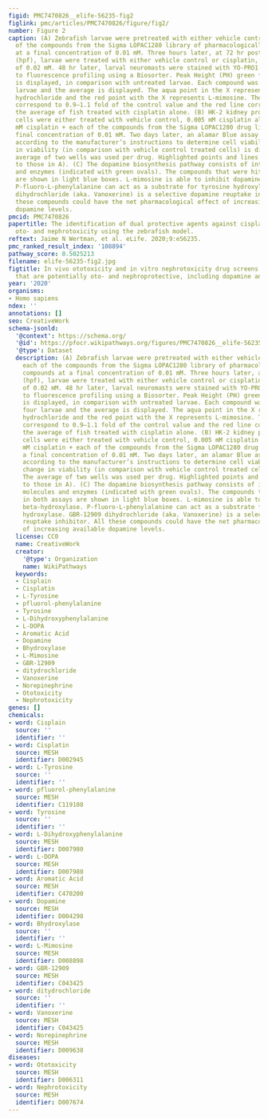 ```yaml
---
figid: PMC7470826__elife-56235-fig2
figlink: pmc/articles/PMC7470826/figure/fig2/
number: Figure 2
caption: (A) Zebrafish larvae were pretreated with either vehicle control, or each
  of the compounds from the Sigma LOPAC1280 library of pharmacologically active compounds
  at a final concentration of 0.01 mM. Three hours later, at 72 hr post-fertilization
  (hpf), larvae were treated with either vehicle control or cisplatin, at a concentration
  of 0.02 mM. 48 hr later, larval neuromasts were stained with YO-PRO1 and subjected
  to fluorescence profiling using a Biosorter. Peak Height (PH) green fluorescence
  is displayed, in comparison with untreated larvae. Each compound was tested on four
  larvae and the average is displayed. The aqua point in the X represents dopamine
  hydrochloride and the red point with the X represents L-mimosine. The blue lines
  correspond to 0.9–1.1 fold of the control value and the red line corresponds to
  the average of fish treated with cisplatin alone. (B) HK-2 kidney proximal tubule
  cells were either treated with vehicle control, 0.005 mM cisplatin alone, or 0.005
  mM cisplatin + each of the compounds from the Sigma LOPAC1280 drug library at a
  final concentration of 0.01 mM. Two days later, an alamar Blue assay was performed
  according to the manufacturer’s instructions to determine cell viability. Fold change
  in viability (in comparison with vehicle control treated cells) is displayed. The
  average of two wells was used per drug. Highlighted points and lines correspond
  to those in A). (C) The dopamine biosynthesis pathway consists of intermediate molecules
  and enzymes (indicated with green ovals). The compounds that were hits in both assays
  are shown in light blue boxes. L-mimosine is able to inhibit dopamine beta-hydroxylase.
  P-fluoro-L-phenylalanine can act as a substrate for tyrosine hydroxylase. GBR-12909
  dihydrochloride (aka. Vanoxerine) is a selective dopamine reuptake inhibitor. All
  these compounds could have the net pharmacological effect of increasing available
  dopamine levels.
pmcid: PMC7470826
papertitle: The identification of dual protective agents against cisplatin-induced
  oto- and nephrotoxicity using the zebrafish model.
reftext: Jaime N Wertman, et al. eLife. 2020;9:e56235.
pmc_ranked_result_index: '108894'
pathway_score: 0.5025213
filename: elife-56235-fig2.jpg
figtitle: In vivo ototoxicity and in vitro nephrotoxicity drug screens reveal 22 compounds
  that are potentially oto- and nephroprotective, including dopamine and L-mimosine
year: '2020'
organisms:
- Homo sapiens
ndex: ''
annotations: []
seo: CreativeWork
schema-jsonld:
  '@context': https://schema.org/
  '@id': https://pfocr.wikipathways.org/figures/PMC7470826__elife-56235-fig2.html
  '@type': Dataset
  description: (A) Zebrafish larvae were pretreated with either vehicle control, or
    each of the compounds from the Sigma LOPAC1280 library of pharmacologically active
    compounds at a final concentration of 0.01 mM. Three hours later, at 72 hr post-fertilization
    (hpf), larvae were treated with either vehicle control or cisplatin, at a concentration
    of 0.02 mM. 48 hr later, larval neuromasts were stained with YO-PRO1 and subjected
    to fluorescence profiling using a Biosorter. Peak Height (PH) green fluorescence
    is displayed, in comparison with untreated larvae. Each compound was tested on
    four larvae and the average is displayed. The aqua point in the X represents dopamine
    hydrochloride and the red point with the X represents L-mimosine. The blue lines
    correspond to 0.9–1.1 fold of the control value and the red line corresponds to
    the average of fish treated with cisplatin alone. (B) HK-2 kidney proximal tubule
    cells were either treated with vehicle control, 0.005 mM cisplatin alone, or 0.005
    mM cisplatin + each of the compounds from the Sigma LOPAC1280 drug library at
    a final concentration of 0.01 mM. Two days later, an alamar Blue assay was performed
    according to the manufacturer’s instructions to determine cell viability. Fold
    change in viability (in comparison with vehicle control treated cells) is displayed.
    The average of two wells was used per drug. Highlighted points and lines correspond
    to those in A). (C) The dopamine biosynthesis pathway consists of intermediate
    molecules and enzymes (indicated with green ovals). The compounds that were hits
    in both assays are shown in light blue boxes. L-mimosine is able to inhibit dopamine
    beta-hydroxylase. P-fluoro-L-phenylalanine can act as a substrate for tyrosine
    hydroxylase. GBR-12909 dihydrochloride (aka. Vanoxerine) is a selective dopamine
    reuptake inhibitor. All these compounds could have the net pharmacological effect
    of increasing available dopamine levels.
  license: CC0
  name: CreativeWork
  creator:
    '@type': Organization
    name: WikiPathways
  keywords:
  - Cisplain
  - Cisplatin
  - L-Tyrosine
  - pfluorol-phenylalanine
  - Tyrosine
  - L-Dihydroxyphenylalanine
  - L-DOPA
  - Aromatic Acid
  - Dopamine
  - Bhydroxylase
  - L-Mimosine
  - GBR-12909
  - ditydrochloride
  - Vanoxerine
  - Norepinephrine
  - Ototoxicity
  - Nephrotoxicity
genes: []
chemicals:
- word: Cisplain
  source: ''
  identifier: ''
- word: Cisplatin
  source: MESH
  identifier: D002945
- word: L-Tyrosine
  source: ''
  identifier: ''
- word: pfluorol-phenylalanine
  source: MESH
  identifier: C119108
- word: Tyrosine
  source: ''
  identifier: ''
- word: L-Dihydroxyphenylalanine
  source: MESH
  identifier: D007980
- word: L-DOPA
  source: MESH
  identifier: D007980
- word: Aromatic Acid
  source: MESH
  identifier: C470200
- word: Dopamine
  source: MESH
  identifier: D004298
- word: Bhydroxylase
  source: ''
  identifier: ''
- word: L-Mimosine
  source: MESH
  identifier: D008898
- word: GBR-12909
  source: MESH
  identifier: C043425
- word: ditydrochloride
  source: ''
  identifier: ''
- word: Vanoxerine
  source: MESH
  identifier: C043425
- word: Norepinephrine
  source: MESH
  identifier: D009638
diseases:
- word: Ototoxicity
  source: MESH
  identifier: D006311
- word: Nephrotoxicity
  source: MESH
  identifier: D007674
---
```

